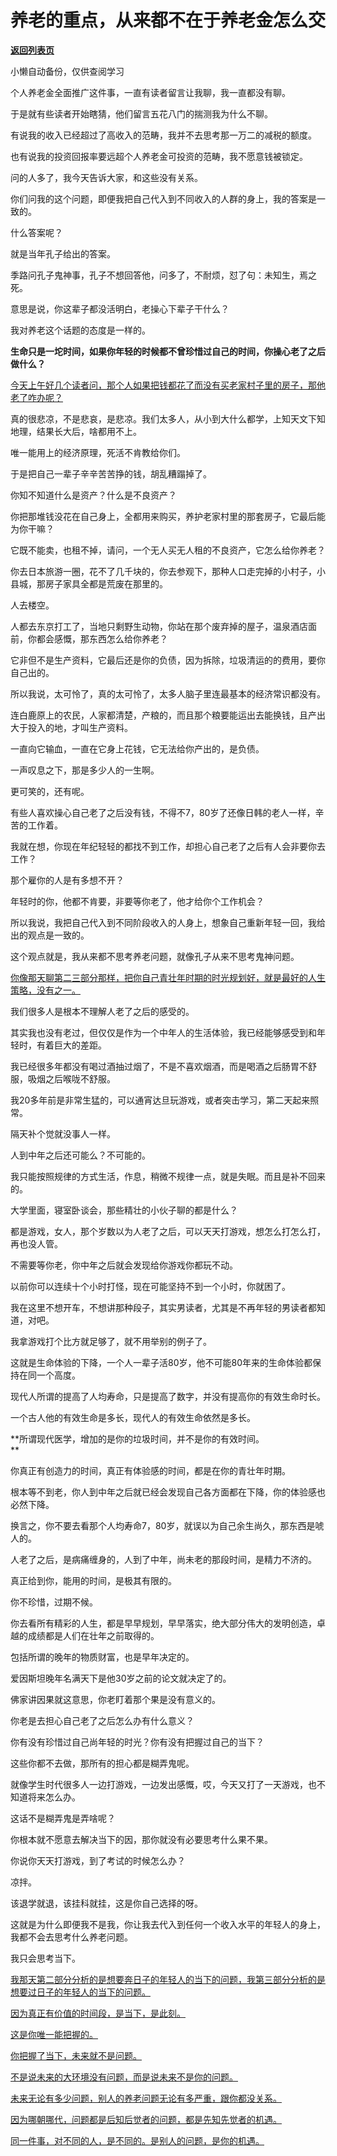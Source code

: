 # 养老的重点，从来都不在于养老金怎么交

[**返回列表页**](/gzh/记忆承载3)

小懒自动备份，仅供查阅学习

个人养老金全面推广这件事，一直有读者留言让我聊，我一直都没有聊。

于是就有些读者开始瞎猜，他们留言五花八门的揣测我为什么不聊。

有说我的收入已经超过了高收入的范畴，我并不去思考那一万二的减税的额度。

也有说我的投资回报率要远超个人养老金可投资的范畴，我不愿意钱被锁定。

问的人多了，我今天告诉大家，和这些没有关系。  

你们问我的这个问题，即便我把自己代入到不同收入的人群的身上，我的答案是一致的。  

什么答案呢？

就是当年孔子给出的答案。  

季路问孔子鬼神事，孔子不想回答他，问多了，不耐烦，怼了句：未知生，焉之死。

意思是说，你这辈子都没活明白，老操心下辈子干什么？

我对养老这个话题的态度是一样的。

**生命只是一坨时间，如果你年轻的时候都不曾珍惜过自己的时间，你操心老了之后做什么？**

[
今天上午好几个读者问，那个人如果把钱都花了而没有买老家村子里的房子，那他老了咋办呢？](https://mp.weixin.qq.com/s?__biz=MzU0MjYwNDU2Mw==&mid=2247516634&idx=1&sn=597b3e7a4975d27b19e714efe79a1dcb&scene=21#wechat_redirect)

真的很悲凉，不是悲哀，是悲凉。我们太多人，从小到大什么都学，上知天文下知地理，结果长大后，啥都用不上。

唯一能用上的经济原理，死活不肯教给你们。

于是把自己一辈子辛辛苦苦挣的钱，胡乱糟蹋掉了。  

你知不知道什么是资产？什么是不良资产？  

你把那堆钱没花在自己身上，全都用来购买，养护老家村里的那套房子，它最后能为你干嘛？  

它既不能卖，也租不掉，请问，一个无人买无人租的不良资产，它怎么给你养老？

你去日本旅游一圈，花不了几千块的，你去参观下，那种人口走完掉的小村子，小县城，那房子家具全都是荒废在那里的。  

人去楼空。  

人都去东京打工了，当地只剩野生动物，你站在那个废弃掉的屋子，温泉酒店面前，你都会感慨，那东西怎么给你养老？

它非但不是生产资料，它最后还是你的负债，因为拆除，垃圾清运的的费用，要你自己出的。  

所以我说，太可怜了，真的太可怜了，太多人脑子里连最基本的经济常识都没有。

连白鹿原上的农民，人家都清楚，产粮的，而且那个粮要能运出去能换钱，且产出大于投入的地，才叫生产资料。

一直向它输血，一直在它身上花钱，它无法给你产出的，是负债。

一声叹息之下，那是多少人的一生啊。  

更可笑的，还有呢。  

有些人喜欢操心自己老了之后没有钱，不得不7，80岁了还像日韩的老人一样，辛苦的工作着。

我就在想，你现在年纪轻轻的都找不到工作，却担心自己老了之后有人会非要你去工作？  

那个雇你的人是有多想不开？  

年轻时的你，他都不肯要，非要等你老了，他才给你个工作机会？

所以我说，我把自己代入到不同阶段收入的人身上，想象自己重新年轻一回，我给出的观点是一致的。

这个观点就是，我从来都不思考养老问题，就像孔子从来不思考鬼神问题。

[你像那天聊第二三部分那样，把你自己青壮年时期的时光规划好，就是最好的人生策略，没有之一。  
](https://mp.weixin.qq.com/s?__biz=Mzg4MTg2MzU3Mg==&mid=2247484474&idx=1&sn=8f4152d840eea7712be2455817e5e631&scene=21#wechat_redirect)

我们很多人是根本不理解人老了之后的感受的。  

其实我也没有老过，但仅仅是作为一个中年人的生活体验，我已经能够感受到和年轻时，有着巨大的差距。  

我已经很多年都没有喝过酒抽过烟了，不是不喜欢烟酒，而是喝酒之后肠胃不舒服，吸烟之后喉咙不舒服。  

我20多年前是非常生猛的，可以通宵达旦玩游戏，或者突击学习，第二天起来照常。

隔天补个觉就没事人一样。

人到中年之后还可能么？不可能的。  

我只能按照规律的方式生活，作息，稍微不规律一点，就是失眠。而且是补不回来的。

大学里面，寝室卧谈会，那些精壮的小伙子聊的都是什么？

都是游戏，女人，那个岁数以为人老了之后，可以天天打游戏，想怎么打怎么打，再也没人管。  

不需要等你老，你中年之后就会发现给你游戏你都玩不动。  

以前你可以连续十个小时打怪，现在可能坚持不到一个小时，你就困了。  

我在这里不想开车，不想讲那种段子，其实男读者，尤其是不再年轻的男读者都知道，对吧。  

我拿游戏打个比方就足够了，就不用举别的例子了。  

这就是生命体验的下降，一个人一辈子活80岁，他不可能80年来的生命体验都保持在同一个高度。

现代人所谓的提高了人均寿命，只是提高了数字，并没有提高你的有效生命时长。

一个古人他的有效生命是多长，现代人的有效生命依然是多长。  

**所谓现代医学，增加的是你的垃圾时间，并不是你的有效时间。  
**

你真正有创造力的时间，真正有体验感的时间，都是在你的青壮年时期。  

根本等不到老，你人到中年之后就已经会发现自己各方面都在下降，你的体验感也必然下降。

换言之，你不要去看那个人均寿命7，80岁，就误以为自己余生尚久，那东西是唬人的。  

人老了之后，是病痛缠身的，人到了中年，尚未老的那段时间，是精力不济的。

真正给到你，能用的时间，是极其有限的。  

你不珍惜，过期不候。

你去看所有精彩的人生，都是早早规划，早早落实，绝大部分伟大的发明创造，卓越的成绩都是人们在壮年之前取得的。

包括所谓的晚年的物质财富，也是早年决定的。

爱因斯坦晚年名满天下是他30岁之前的论文就决定了的。  

佛家讲因果就这意思，你老盯着那个果是没有意义的。  

你老是去担心自己老了之后怎么办有什么意义？  

你有没有珍惜过自己尚年轻的时光？你有没有把握过自己的当下？  

这些你都不去做，那所有的担心都是糊弄鬼呢。  

就像学生时代很多人一边打游戏，一边发出感慨，哎，今天又打了一天游戏，也不知道将来怎么办。  

这话不是糊弄鬼是弄啥呢？

你根本就不愿意去解决当下的因，那你就没有必要思考什么果不果。  

你说你天天打游戏，到了考试的时候怎么办？  

凉拌。

该退学就退，该挂科就挂，这是你自己选择的呀。

这就是为什么即便我不是我，你让我去代入到任何一个收入水平的年轻人的身上，我都不会去思考什么养老问题。  

我只会思考当下。

[我那天第二部分分析的是想要奔日子的年轻人的当下的问题，我第三部分分析的是想要过日子的年轻人的当下的问题。  
](https://mp.weixin.qq.com/s?__biz=Mzg4MTg2MzU3Mg==&mid=2247484474&idx=1&sn=8f4152d840eea7712be2455817e5e631&scene=21#wechat_redirect)

[因为真正有价值的时间段，是当下，是此刻。](https://mp.weixin.qq.com/s?__biz=Mzg4MTg2MzU3Mg==&mid=2247484474&idx=1&sn=8f4152d840eea7712be2455817e5e631&scene=21#wechat_redirect)

[这是你唯一能把握的。](https://mp.weixin.qq.com/s?__biz=Mzg4MTg2MzU3Mg==&mid=2247484474&idx=1&sn=8f4152d840eea7712be2455817e5e631&scene=21#wechat_redirect)

[你把握了当下，未来就不是问题。](https://mp.weixin.qq.com/s?__biz=Mzg4MTg2MzU3Mg==&mid=2247484474&idx=1&sn=8f4152d840eea7712be2455817e5e631&scene=21#wechat_redirect)

[不是说未来的大环境没有问题，而是说未来不是你的问题。](https://mp.weixin.qq.com/s?__biz=Mzg4MTg2MzU3Mg==&mid=2247484474&idx=1&sn=8f4152d840eea7712be2455817e5e631&scene=21#wechat_redirect)

[未来无论有多少问题，别人的养老问题无论有多严重，跟你都没关系。  
](https://mp.weixin.qq.com/s?__biz=Mzg4MTg2MzU3Mg==&mid=2247484474&idx=1&sn=8f4152d840eea7712be2455817e5e631&scene=21#wechat_redirect)

[因为哪朝哪代，问题都是后知后觉者的问题，都是先知先觉者的机遇。  
](https://mp.weixin.qq.com/s?__biz=Mzg4MTg2MzU3Mg==&mid=2247484474&idx=1&sn=8f4152d840eea7712be2455817e5e631&scene=21#wechat_redirect)

[同一件事，对不同的人，是不同的。是别人的问题，是你的机遇。](https://mp.weixin.qq.com/s?__biz=Mzg4MTg2MzU3Mg==&mid=2247484474&idx=1&sn=8f4152d840eea7712be2455817e5e631&scene=21#wechat_redirect)

